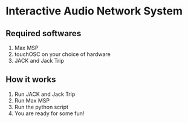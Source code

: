 # Interactive Audio Network System

## Required softwares
1. Max MSP
2. touchOSC on your choice of hardware
3. JACK and Jack Trip

## How it works
1. Run JACK and Jack Trip
2. Run Max MSP
3. Run the python script
4. You are ready for some fun!
